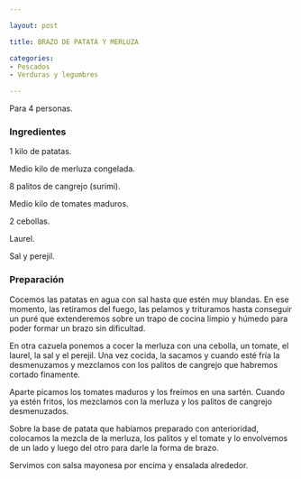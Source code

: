 ```yaml
---

layout: post

title: BRAZO DE PATATA Y MERLUZA

categories:
- Pescados
- Verduras y legumbres

---
```


Para 4 personas.

<h3>Ingredientes</h3>

1 kilo de patatas.

Medio kilo de merluza congelada.

8 palitos de cangrejo (surimi).

Medio kilo de tomates maduros.

2 cebollas.

Laurel.

Sal y perejil.

<h3>Preparación</h3>

Cocemos las patatas en agua con sal hasta que estén muy blandas. En ese momento, las retiramos del fuego, las pelamos y trituramos hasta conseguir un puré que extenderemos sobre un trapo de cocina limpio y húmedo para poder formar un brazo sin dificultad.

En otra cazuela ponemos a cocer la merluza con una cebolla, un tomate, el laurel, la sal y el perejil. Una vez cocida, la sacamos y cuando esté fría la desmenuzamos y mezclamos con los palitos de cangrejo que habremos cortado finamente.

Aparte picamos los tomates maduros y los freímos en una sartén. Cuando ya estén fritos, los mezclamos con la merluza y los palitos de cangrejo desmenuzados.

Sobre la base de patata que habíamos preparado con anterioridad, colocamos la mezcla de la merluza, los palitos y el tomate y lo envolvemos de un lado y luego del otro para darle la forma de brazo.

Servimos con salsa mayonesa por encima y ensalada alrededor.